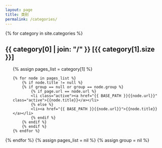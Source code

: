 ```yaml
---
layout: page
title: 类别
permalink: /categories/
---
```



{% for category in site.categories %} 
  <h2 id="{{ category[0] }}">{{ category[0] | join: "/" }} <span>[{{ category[1].size }}]</span></h2>
  <ul>
    {% assign pages_list = category[1] %}  

    {% for node in pages_list %}
        {% if node.title != null %}
        {% if group == null or group == node.group %}
            {% if page.url == node.url %}
            <li class="active"><a href="{{ BASE_PATH }}{{node.url}}" class="active">{{node.title}}</a></li>
            {% else %}
            <li><a href="{{ BASE_PATH }}{{node.url}}">{{node.title}}</a></li>
            {% endif %}
        {% endif %}
        {% endif %}
    {% endfor %}
  </ul>
{% endfor %}
{% assign pages_list = nil %}
{% assign group = nil %}
